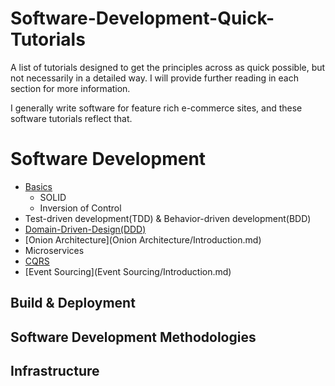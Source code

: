 # Software-Development-Quick-Tutorials
A list of tutorials designed to get the principles across as quick possible, but not necessarily in a detailed way. I will provide further reading in each section for more information.

I generally write software for feature rich e-commerce sites, and these software tutorials reflect that.

# Software Development
* [Basics](Basics/Introduction.md)
  * SOLID
  * Inversion of Control
* Test-driven development(TDD) & Behavior-driven development(BDD)
* [Domain-Driven-Design(DDD)](Domain-Driven-Design/Introduction.md)
* [Onion Architecture](Onion Architecture/Introduction.md)
* Microservices
* [CQRS](CQRS/Introduction.md)
* [Event Sourcing](Event Sourcing/Introduction.md)
  
## Build & Deployment


## Software Development Methodologies

## Infrastructure
 
